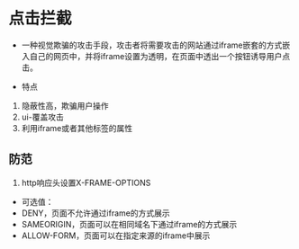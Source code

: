 # 点击拦截

- 一种视觉欺骗的攻击手段，攻击者将需要攻击的网站通过iframe嵌套的方式嵌入自己的网页中，并将iframe设置为透明，在页面中透出一个按钮诱导用户点击。

- 特点

1. 隐蔽性高，欺骗用户操作
2. ui-覆盖攻击
3. 利用iframe或者其他标签的属性

## 防范

1. http响应头设置X-FRAME-OPTIONS

- 可选值：
- DENY，页面不允许通过iframe的方式展示
- SAMEORIGIN，页面可以在相同域名下通过iframe的方式展示
- ALLOW-FORM，页面可以在指定来源的iframe中展示
